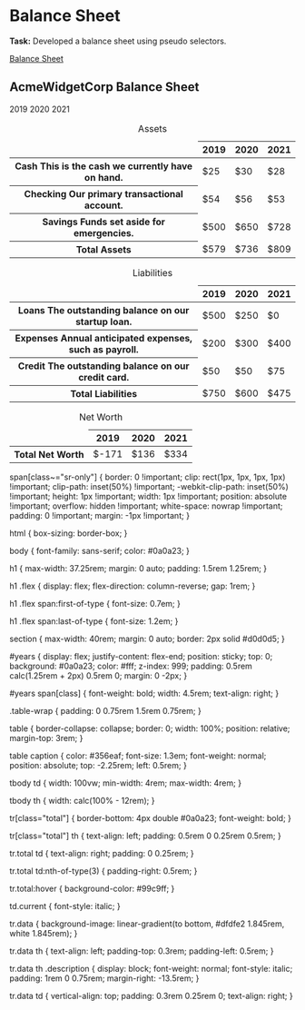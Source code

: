 <h1>Balance Sheet</h1>
<p><strong>Task:</strong> Developed a balance sheet using pseudo selectors.</p>


<a href="https://htmlpreview.github.io/?https://github.com/chezcye/free-code-camp/blob/237aaa511c42bbfb1070de98885bf87f653cbb6d/responsive-web-design/balance-sheet/index.html" target="_blank">
  Balance Sheet 
</a>

<!DOCTYPE html>
<html lang="en">
  <head>
    <meta charset="UTF-8">
    <meta name="viewport" content="width=device-width, initial-scale=1.0">
    <title>Balance Sheet</title>
    <link rel="stylesheet" href="styles.css">
  </head>
  <body>
    <main>
      <section>
        <h1>
          <span class="flex">
            <span>AcmeWidgetCorp</span>
            <span>Balance Sheet</span>
          </span>
        </h1>
        <div id="years" aria-hidden="true">
          <span class="year">2019</span>
          <span class="year">2020</span>
          <span class="year">2021</span>
        </div>
        <div class="table-wrap">
          <table>
            <caption>Assets</caption>
            <thead>
              <tr>
                <td></td>
                <th><span class="sr-only year">2019</span></th>
                <th><span class="sr-only year">2020</span></th>
                <th class="current"><span class="sr-only year">2021</span></th>
              </tr>
            </thead>
            <tbody>
              <tr class="data">
                <th>Cash <span class="description">This is the cash we currently have on hand.</span></th>
                <td>$25</td>
                <td>$30</td>
                <td class="current">$28</td>
              </tr>
              <tr class="data">
                <th>Checking <span class="description">Our primary transactional account.</span></th>
                <td>$54</td>
                <td>$56</td>
                <td class="current">$53</td>
              </tr>
              <tr class="data">
                <th>Savings <span class="description">Funds set aside for emergencies.</span></th>
                <td>$500</td>
                <td>$650</td>
                <td class="current">$728</td>
              </tr>
              <tr class="total">
                <th>Total <span class="sr-only">Assets</span></th>
                <td>$579</td>
                <td>$736</td>
                <td class="current">$809</td>
              </tr>
            </tbody>
          </table>
          <table>
            <caption>Liabilities</caption>
            <thead>
              <tr>
              <td></td>
              <th><span class="sr-only">2019</span></th>
              <th><span class="sr-only">2020</span></th>
              <th><span class="sr-only">2021</span></th>
              </tr>
            </thead>
            <tbody>
              <tr class="data">
                <th>Loans <span class="description">The outstanding balance on our startup loan.</span></th>
                <td>$500</td>
                <td>$250</td>
                <td class="current">$0</td>
              </tr>
              <tr class="data">
                <th>Expenses <span class="description">Annual anticipated expenses, such as payroll.</span></th>
                <td>$200</td>
                <td>$300</td>
                <td class="current">$400</td>
              </tr>
              <tr class="data">
                <th>Credit <span class="description">The outstanding balance on our credit card.</span></th>
                <td>$50</td>
                <td>$50</td>
                <td class="current">$75</td>
              </tr>
              <tr class="total">
                <th>Total <span class="sr-only">Liabilities</span></th>
                <td>$750</td>
                <td>$600</td>
                <td class="current">$475</td>
              </tr>
            </tbody>
          </table>
          <table>
            <caption>Net Worth</caption>
            <thead>
              <tr>
              <td></td>
              <th><span class="sr-only">2019</span></th>
              <th><span class="sr-only">2020</span></th>
              <th><span class="sr-only">2021</span></th>
              </tr>
            </thead>
            <tbody>
              <tr class="total">
                <th>Total <span class="sr-only">Net Worth</span></th>
                <td>$-171</td>
                <td>$136</td>
                <td class="current">$334</td>
              </tr>
            </tbody>
          </table>
        </div>
      </section>
    </main>
  </body>
</html>


span[class~="sr-only"] {
  border: 0 !important;
  clip: rect(1px, 1px, 1px, 1px) !important;
  clip-path: inset(50%) !important;
  -webkit-clip-path: inset(50%) !important;
  height: 1px !important;
  width: 1px !important;
  position: absolute !important;
  overflow: hidden !important;
  white-space: nowrap !important;
  padding: 0 !important;
  margin: -1px !important;
}

html {
  box-sizing: border-box;
}

body {
  font-family: sans-serif;
  color: #0a0a23;
}

h1 {
  max-width: 37.25rem;
  margin: 0 auto;
  padding: 1.5rem 1.25rem;
}

h1 .flex {
  display: flex;
  flex-direction: column-reverse;
  gap: 1rem;
}

h1 .flex span:first-of-type {
  font-size: 0.7em;
}

h1 .flex span:last-of-type {
  font-size: 1.2em;
}

section {
  max-width: 40rem;
  margin: 0 auto;
  border: 2px solid #d0d0d5;
}

#years {
  display: flex;
  justify-content: flex-end;
  position: sticky;
  top: 0;
  background: #0a0a23;
  color: #fff;
  z-index: 999;
  padding: 0.5rem calc(1.25rem + 2px) 0.5rem 0;
  margin: 0 -2px;
}

#years span[class] {
  font-weight: bold;
  width: 4.5rem;
  text-align: right;
}

.table-wrap {
  padding: 0 0.75rem 1.5rem 0.75rem;
}

table {
  border-collapse: collapse;
  border: 0;
  width: 100%;
  position: relative;
  margin-top: 3rem;
}

table caption {
  color: #356eaf;
  font-size: 1.3em;
  font-weight: normal;
  position: absolute;
  top: -2.25rem;
  left: 0.5rem;
}

tbody td {
  width: 100vw;
  min-width: 4rem;
  max-width: 4rem;
}

tbody th {
  width: calc(100% - 12rem);
}

tr[class="total"] {
  border-bottom: 4px double #0a0a23;
  font-weight: bold;
}

tr[class="total"] th {
  text-align: left;
  padding: 0.5rem 0 0.25rem 0.5rem;
}

tr.total td {
  text-align: right;
  padding: 0 0.25rem;
}

tr.total td:nth-of-type(3) {
  padding-right: 0.5rem;
}

tr.total:hover {
  background-color: #99c9ff;
}

td.current {
  font-style: italic;
}

tr.data {
  background-image: linear-gradient(to bottom, #dfdfe2 1.845rem, white 1.845rem);
}

tr.data th {
  text-align: left;
  padding-top: 0.3rem;
  padding-left: 0.5rem;
}

tr.data th .description {
  display: block;
  font-weight: normal;
  font-style: italic;
  padding: 1rem 0 0.75rem;
  margin-right: -13.5rem;
}

tr.data td {
  vertical-align: top;
  padding: 0.3rem 0.25rem 0;
  text-align: right;
}


